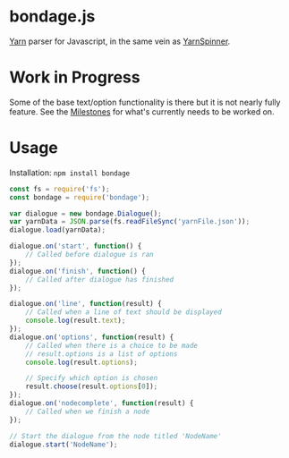 # bondage.js
[Yarn](https://github.com/InfiniteAmmoInc/Yarn) parser for Javascript, in the same vein as [YarnSpinner](https://github.com/thesecretlab/YarnSpinner).

# Work in Progress

Some of the base text/option functionality is there but it is not nearly fully feature. See the [Milestones](https://github.com/jessicahayley/bondage.js/milestones) for what's currently needs to be worked on.

# Usage

Installation: `npm install bondage`

```javascript
const fs = require('fs');
const bondage = require('bondage');

var dialogue = new bondage.Dialogue();
var yarnData = JSON.parse(fs.readFileSync('yarnFile.json'));
dialogue.load(yarnData);

dialogue.on('start', function() {
    // Called before dialogue is ran
});
dialogue.on('finish', function() {
    // Called after dialogue has finished
});

dialogue.on('line', function(result) {
    // Called when a line of text should be displayed
    console.log(result.text);
});
dialogue.on('options', function(result) {
    // Called when there is a choice to be made
    // result.options is a list of options
    console.log(result.options);

    // Specify which option is chosen
    result.choose(result.options[0]);
});
dialogue.on('nodecomplete', function(result) {
    // Called when we finish a node
});

// Start the dialogue from the node titled 'NodeName'
dialogue.start('NodeName');
```

